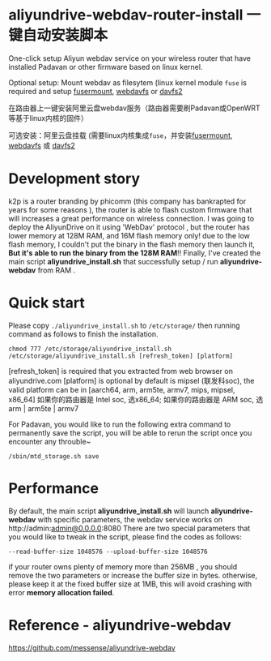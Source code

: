 # aliyundrive-webdav-router-install  一键自动安装脚本
One-click setup Aliyun webdav service on your wireless router that have installed Padavan or other firmware based on linux kernel.

Optional setup: Mount webdav as filesytem (linux kernel module `fuse` is required and setup [fusermount](https://github.com/simonchen/libfuse), [webdavfs](https://github.com/simonchen/webdavfs) or [davfs2](https://github.com/simonchen/davfs2)

在路由器上一键安装阿里云盘webdav服务（路由器需要刷Padavan或OpenWRT等基于linux内核的固件）

可选安装：阿里云盘挂载 (需要linux内核集成`fuse`，并安装[fusermount](https://github.com/simonchen/libfuse), [webdavfs](https://github.com/simonchen/webdavfs) 或 [davfs2](https://github.com/simonchen/davfs2)

# Development story
k2p is a router branding by phicomm (this company has bankrapted for years for some reasons ), 
the router is able to flash custom firmware that will increases a great performance on wireless connection.
I was going to deploy the AliyunDrive on it using 'WebDav' protocol , but the router has lower memory at 128M RAM, and 16M flash memory only!
due to the low flash memory, I couldn't put the binary in the flash memory then launch it, **But it's able to run the binary from the 128M RAM**!!
Finally, I've created the main script **aliyundrive_install.sh** that successfully setup / run **aliyundrive-webdav** from RAM .

# Quick start
Please copy `./aliyundrive_install.sh` to `/etc/storage/` 
then running command as follows to finish the installation.
```
chmod 777 /etc/storage/aliyundrive_install.sh
/etc/storage/aliyundrive_install.sh [refresh_token] [platform]
```
[refresh_token] is required that you extracted from web browser on aliyundrive.com
[platform] is optional by default is mipsel (联发科soc), the valid platform can be in [aarch64, arm, arm5te, armv7, mips, mipsel, x86_64]
如果你的路由器是 Intel soc, 选x86_64; 如果你的路由器是 ARM soc, 选arm | arm5te | armv7

For Padavan, you would like to run the following extra command to permanently save the script, 
you will be able to rerun the script once you encounter any throuble~
```
/sbin/mtd_storage.sh save
```

# Performance
By default, the main script **aliyundrive_install.sh** will launch **aliyundrive-webdav** with specific parameters,
the webdav service works on http://admin:admin@0.0.0.0:8080
There are two special parameters that you would like to tweak in the script, please find the codes as follows:
```
--read-buffer-size 1048576 --upload-buffer-size 1048576
```
if your router owns plenty of memory more than 256MB , you should remove the two parameters or increase the buffer size in bytes.
otherwise, please keep it at the fixed buffer size at 1MB, this will avoid crashing with error **memory allocation failed**.

# Reference - aliyundrive-webdav
https://github.com/messense/aliyundrive-webdav
